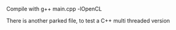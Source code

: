 Compile with
 g++ main.cpp -lOpenCL

There is another parked file, to test a C++ multi threaded version
